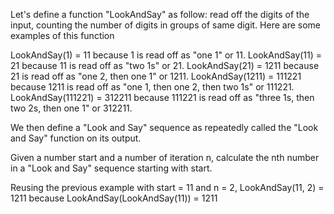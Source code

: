 Let's define a function "LookAndSay" as follow: read off the digits of the input, counting the number of digits in groups of same digit. Here are some examples of this function

LookAndSay(1) = 11                        because 1 is read off as "one 1" or 11. 
LookAndSay(11) = 21                      because 11 is read off as "two 1s" or 21. 
LookAndSay(21) =  1211               because 21 is read off as "one 2, then one 1" or 1211.
LookAndSay(1211) =  111221      because 1211 is read off as "one 1, then one 2, then two 1s" or 111221.
LookAndSay(111221) =  312211 because 111221 is read off as "three 1s, then two 2s, then one 1" or 312211.
 

We then define a "Look and Say" sequence as repeatedly called the "Look and Say" function on its output.

Given a  number start and a number of iteration n, calculate the nth number in a "Look and Say" sequence starting with start. 

Reusing the previous example with start = 11 and n = 2, LookAndSay(11, 2) = 1211 because LookAndSay(LookAndSay(11)) = 1211
